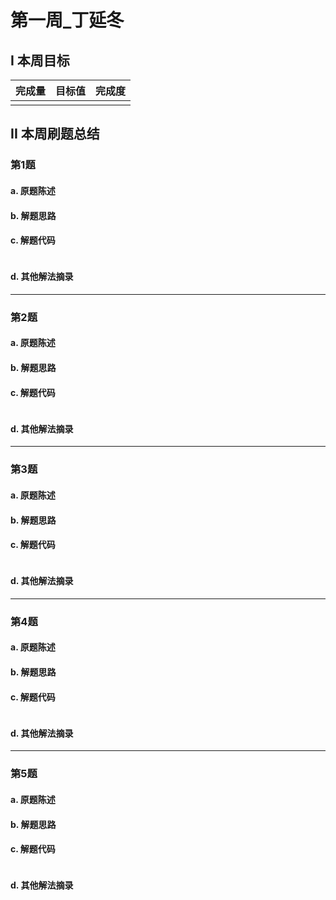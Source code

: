 # 第一周_丁延冬

## I 本周目标

| 完成量 | 目标值 | 完成度 |
| :----: | :----: | :----: |
|        |        |        |

## II 本周刷题总结

### 第1题

#### a. 原题陈述



#### b. 解题思路



#### c. 解题代码

```

```

#### d. 其他解法摘录



------



### 第2题

#### a. 原题陈述



#### b. 解题思路



#### c. 解题代码

```

```

#### d. 其他解法摘录



------



### 第3题

#### a. 原题陈述



#### b. 解题思路



#### c. 解题代码

```

```

#### d. 其他解法摘录





------



### 第4题

#### a. 原题陈述



#### b. 解题思路



#### c. 解题代码

```

```

#### d. 其他解法摘录





------



### 第5题

#### a. 原题陈述



#### b. 解题思路



#### c. 解题代码

```

```

#### d. 其他解法摘录